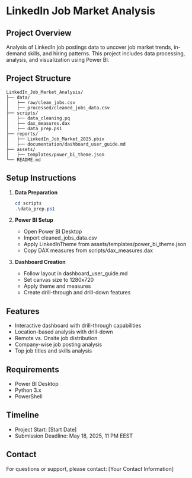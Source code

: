 # LinkedIn Job Market Analysis

## Project Overview
Analysis of LinkedIn job postings data to uncover job market trends, in-demand skills, and hiring patterns. This project includes data processing, analysis, and visualization using Power BI.

## Project Structure
```
LinkedIn_Job_Market_Analysis/
├── data/
│   ├── raw/clean_jobs.csv
│   ├── processed/cleaned_jobs_data.csv
├── scripts/
│   ├── data_cleaning.pq
│   ├── dax_measures.dax
│   ├── data_prep.ps1
├── reports/
│   ├── LinkedIn_Job_Market_2025.pbix
│   ├── documentation/dashboard_user_guide.md
├── assets/
│   ├── templates/power_bi_theme.json
└── README.md
```

## Setup Instructions

1. **Data Preparation**
   ```powershell
   cd scripts
   .\data_prep.ps1
   ```

2. **Power BI Setup**
   - Open Power BI Desktop
   - Import cleaned_jobs_data.csv
   - Apply LinkedInTheme from assets/templates/power_bi_theme.json
   - Copy DAX measures from scripts/dax_measures.dax

3. **Dashboard Creation**
   - Follow layout in dashboard_user_guide.md
   - Set canvas size to 1280x720
   - Apply theme and measures
   - Create drill-through and drill-down features

## Features
- Interactive dashboard with drill-through capabilities
- Location-based analysis with drill-down
- Remote vs. Onsite job distribution
- Company-wise job posting analysis
- Top job titles and skills analysis

## Requirements
- Power BI Desktop
- Python 3.x
- PowerShell

## Timeline
- Project Start: [Start Date]
- Submission Deadline: May 18, 2025, 11 PM EEST

## Contact
For questions or support, please contact: [Your Contact Information]